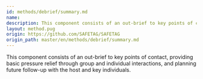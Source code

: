 ```yaml
---
id: methods/debrief/summary.md
name: 
description: This component consists of an out-brief to key points of contact, providing basic pressure relief through group and individual interactions, and planning future follow-up with the host and key...
layout: method.pug
origin: https://github.com/SAFETAG/SAFETAG
origin_path: master/en/methods/debrief/summary.md
---
```


This component consists of an out-brief to key points of contact, providing basic pressure relief through group and individual interactions, and planning future follow-up with the host and key individuals.


